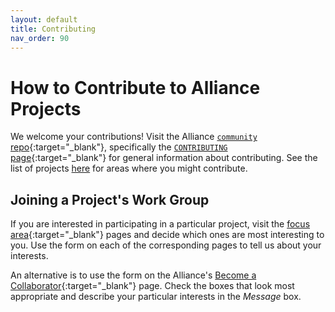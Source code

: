 ```yaml
---
layout: default
title: Contributing
nav_order: 90
---
```


# How to Contribute to Alliance Projects

We welcome your contributions! Visit the Alliance [`community` repo](https://github.com/The-AI-Alliance/community/){:target="_blank"}, specifically the [`CONTRIBUTING` page](https://github.com/The-AI-Alliance/community/blob/main/CONTRIBUTING.md){:target="_blank"} for general information about contributing. See the list of projects [here]({{site.baseurl}}/index/) for areas where you might contribute.

## Joining a Project's Work Group

If you are interested in participating in a particular project, visit the [focus area](https://thealliance.ai/){:target="_blank"} pages and decide which ones are most interesting to you. Use the form on each of the corresponding pages to tell us about your interests.

An alternative is to use the form on the Alliance's [Become a Collaborator](https://thealliance.ai/become-a-collaborator){:target="_blank"} page. Check the boxes that look most appropriate and describe your particular interests in the _Message_ box.
